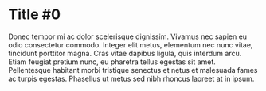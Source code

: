 Title #0
========

Donec tempor mi ac dolor scelerisque dignissim. Vivamus nec sapien eu odio consectetur commodo. Integer elit metus, elementum nec nunc vitae, tincidunt porttitor magna. Cras vitae dapibus ligula, quis interdum arcu. Etiam feugiat pretium nunc, eu pharetra tellus egestas sit amet. Pellentesque habitant morbi tristique senectus et netus et malesuada fames ac turpis egestas. Phasellus ut metus sed nibh rhoncus laoreet at in ipsum.

